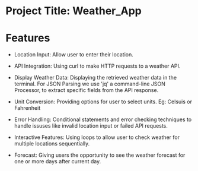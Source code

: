 # Project Title: Weather_App

# Features
+ Location Input: Allow user to enter their location.
 
+ API Integration: Using curl to make HTTP requests to a weather API.
 
+ Display Weather Data: Displaying the retrieved weather data in the terminal. For JSON Parsing we use 'jq' a command-line JSON Processor, to extract specific fields from the API response.
 
+ Unit Conversion: Providing options for user to select units. Eg: Celsuis or Fahrenheit
  
+ Error Handling: Conditional statements and error checking techniques to handle issuses like invalid location input or failed API requests.
 
+ Interactive Features: Using loops to allow user to check weather for multiple locations sequentially.
  
+ Forecast: Giving users the opportunity to see the weather forecast for one or more days after current day.
  
